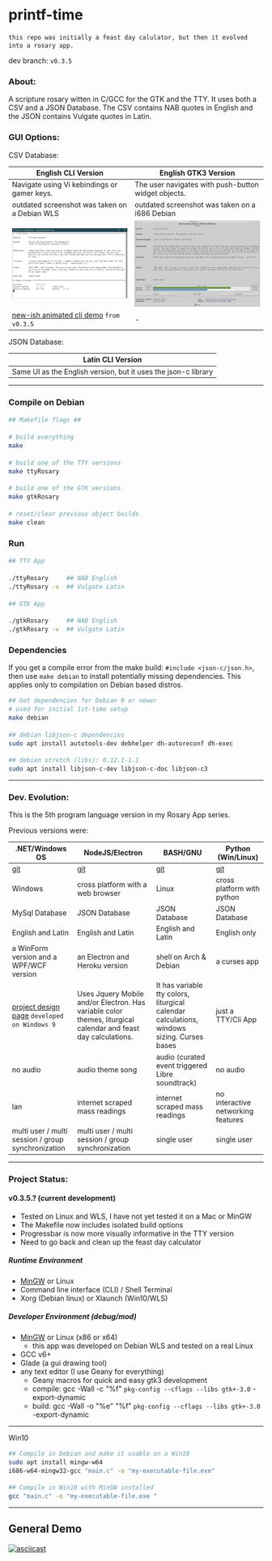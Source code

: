 # printf-time

	this repo was initially a feast day calulator, but then it evolved into a rosary app.

dev branch: ```v0.3.5```

### About:

A scripture rosary witten in C/GCC for the GTK and the TTY. It uses both a CSV and a JSON Database. The CSV contains NAB quotes in English and the JSON contains Vulgate quotes in Latin.

### GUI Options:

CSV Database:

| English CLI Version | English GTK3 Version |
| --- | --- |
| Navigate using Vi kebindings or gamer keys. | The user navigates with push-button widget objects. |
| outdated screenshot was taken on a Debian WLS | outdated screenshot was taken on a i686 Debian |
| ![tty-screenshot](img/tty-screenshot.gif) | ![screenshot](img/screenshot.gif) |
| [new-ish animated cli demo](https://asciinema.org/a/278468) ```from v0.3.5``` | - |

JSON Database:

| Latin CLI Version |
| --- |
| Same UI as the English version, but it uses the json-c library |

---

### Compile on Debian

```sh
## Makefile flags ##

# build everything
make

# build one of the TTY versions
make ttyRosary

# build one of the GTK versions
make gtkRosary

# reset/clear previous object builds
make clean
```

### Run
```sh
## TTY App

./ttyRosary		## NAB English
./ttyRosary -v	## Vulgate Latin

## GTK App

./gtkRosary		## NAB English
./gtkRosary -v	## Vulgate Latin
```

### Dependencies

If you get a compile error from the make build: ```#include <json-c/json.h>```, then use ```make debian``` to install potentially missing dependencies. This applies only to compilation on Debian based distros.

```sh
## Get dependencies for Debian 9 or newer
# used for initial 1st-time setup
make debian

## debian libjson-c dependencies
sudo apt install autotools-dev debhelper dh-autoreconf dh-exec

## debian stretch (libs): 0.12.1-1.1
sudo apt install libjson-c-dev libjson-c-doc libjson-c3
```

---

### Dev. Evolution:

This is the 5th program language version in my Rosary App series.

Previous versions were:

| .NET/Windows OS | NodeJS/Electron | BASH/GNU | Python (Win/Linux) |
| --- | --- | --- | --- |
|[git](https://github.com/mezcel/rosary.net)|[git](https://github.com/mezcel/electron-container)|[git](https://github.com/mezcel/jq-tput-terminal)|[git](https://github.com/mezcel/python-curses)|
| Windows | cross platform with a web browser | Linux | cross platform with python|
| MySql Database | JSON Database | JSON Database | JSON Database |
| English and Latin | English and Latin | English and Latin | English only|
|a WinForm version and a WPF/WCF version|an Electron and Heroku version|shell on Arch & Debian| a curses app |
| [project design page](https://mezcel.wixsite.com/rosary) ```developed on Windows 9``` | Uses Jquery Mobile and/or Electron. Has variable color themes, liturgical calendar and feast day calculations. | It has variable tty colors, liturgical calendar calculations, windows sizing. Curses bases | just a TTY/Cli App|
| no audio | audio theme song | audio (curated event triggered Libre soundtrack) | no audio |
| lan | internet scraped mass readings | internet scraped mass readings | no interactive networking features |
| multi user / multi session / group synchronization | multi user / multi session / group synchronization | single user | single user |

---

### Project Status:

#### v0.3.5.? (current development)

* Tested on Linux and WLS, I have not yet tested it on a Mac or MinGW
* The Makefile now includes isolated build options
* Progressbar is now more visually informative in the TTY version
* Need to go back and clean up the feast day calculator

##### Runtime Environment

* [MinGW](http://www.mingw.org/) or Linux
* Command line interface (CLI) / Shell Terminal
* Xorg (Debian linux) or Xlaunch (Win10/WLS)

##### Developer Environment (debug/mod)

* [MinGW](http://www.mingw.org/) or Linux (x86 or x64)
	* this app was developed on Debian WLS and tested on a real Linux
* GCC v6+
* Glade (a gui drawing tool)
* any text editor (I use Geany for everything)
	* Geany macros for quick and easy gtk3 development
	* compile:	gcc -Wall -c "%f" `pkg-config --cflags --libs gtk+-3.0` -export-dynamic
	* build:	gcc -Wall -o "%e" "%f" `pkg-config --cflags --libs gtk+-3.0` -export-dynamic

---

Win10

```sh
## Compile in Debian and make it usable on a Win10
sudo apt install mingw-w64
i686-w64-mingw32-gcc "main.c" -o "my-executable-file.exe"

## Compile in Win10 with MinGW installed
gcc "main.c" -o "my-executable-file.exe "
```

---

## General Demo

[![asciicast](https://asciinema.org/a/278462.svg)](https://asciinema.org/a/278468)
